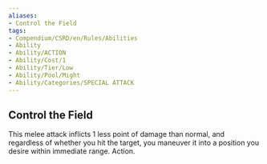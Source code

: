 ```yaml
---
aliases:
- Control the Field
tags:
- Compendium/CSRD/en/Rules/Abilities
- Ability
- Ability/ACTION
- Ability/Cost/1
- Ability/Tier/Low
- Ability/Pool/Might
- Ability/Categories/SPECIAL ATTACK
---
```


  
## Control the Field  
This melee attack inflicts 1 less point of damage than normal, and regardless of whether you hit the target, you maneuver it into a position you desire within immediate range. Action. 